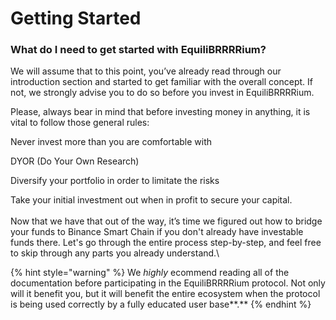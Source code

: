 # Getting Started

### **What do I need to get started with EquiliBRRRRium?**

We will assume that to this point, you’ve already read through our introduction section and started to get familiar with the overall concept. If not, we strongly advise you to do so before you invest in EquiliBRRRRium.

Please, always bear in mind that before investing money in anything, it is vital to follow those general rules:

Never invest more than you are comfortable with

DYOR (Do Your Own Research)

Diversify your portfolio in order to limitate the risks

Take your initial investment out when in profit to secure your capital.\
\
Now that we have that out of the way, it’s time we figured out how to bridge your funds to Binance Smart Chain if you don't already have investable funds there. Let's go through the entire process step-by-step, and feel free to skip through any parts you already understand.\


{% hint style="warning" %}
We _highly_ ecommend reading all of the documentation before participating in the EquiliBRRRRium protocol. Not only will it benefit you, but it will benefit the entire ecosystem when the protocol is being used correctly by a fully educated user base**.**
{% endhint %}
